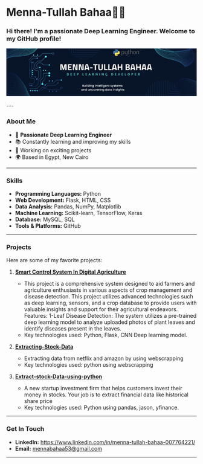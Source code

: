 # Menna-Tullah Bahaa👩‍💻

### Hi there! I'm a passionate Deep Learning Engineer. Welcome to my GitHub profile!

<p align=middle>
        <img src="https://github.com/mennabahaa53/mennabahaa53/blob/main/Menna-tullah%20Bahaa.jpg">
</p>
---

### About Me

- 🌟 **Passionate Deep Learning Engineer**
- 📚 Constantly learning and improving my skills
- 🔭 Working on exciting projects
- 🌍 Based in Egypt, New Cairo

---

### Skills

- **Programming Languages:** Python
- **Web Development:** Flask, HTML, CSS
- **Data Analysis:** Pandas, NumPy, Matplotlib
- **Machine Learning:** Scikit-learn, TensorFlow, Keras
- **Database:** MySQL, SQL
- **Tools & Platforms:** GitHub

---

### Projects

Here are some of my favorite projects:

1. **[Smart Control System In Digital Agriculture](https://github.com/mennabahaa53/Smart_Control_System_in_Digital_Agriculture)**
   - This project is a comprehensive system designed to aid farmers and agriculture enthusiasts in various aspects of crop management and disease detection. This project utilizes advanced technologies such as deep learning, sensors, and a crop database to provide users with valuable insights and support for their agricultural endeavors. Features: 1-Leaf Disease Detection: The system utilizes a pre-trained deep learning model to analyze uploaded photos of plant leaves and identify diseases present in the leaves.
   - Key technologies used: Python, Flask, CNN Deep learning model.

  
2. **[Extracting-Stock-Data](https://github.com/mennabahaa53/Extracting-Stock-Data-Using-Web-Scraping)**
   - Extracting data from netflix and amazon by using webscrapping
   - Key technologies used: python using webscrapping

3. **[Extract-stock-Data-using-python](https://github.com/mennabahaa53/Extract-stock-Data-using-python)**
   - A new startup investment firm that helps customers invest their money in stocks. Your job is to extract financial data like historical share price
   - Key technologies used: Python using pandas, jason, yfinance.
  
   

---

### Get In Touch

- **LinkedIn:** https://www.linkedin.com/in/menna-tullah-bahaa-007764221/
- **Email:** mennabahaa53@gmail.com

---

###

